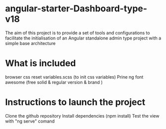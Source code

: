 # angular-starter-Dashboard-type-v18
The aim of this project is to provide a set of tools and configurations to facilitate the initialisation of an Angular standalone admin type project with a simple base architecture 

# What is included
browser css reset
variables.scss (to init css variables)
Prine ng
font awesome (free solid & regular version & brand )

# Instructions to launch the project
Clone the github repository
Install dependencies (npm install)
Test the view with "ng serve" comand